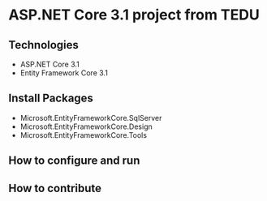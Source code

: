 # ASP.NET Core 3.1 project from TEDU
## Technologies
- ASP.NET Core 3.1
- Entity Framework Core 3.1
## Install Packages
- Microsoft.EntityFrameworkCore.SqlServer
- Microsoft.EntityFrameworkCore.Design
- Microsoft.EntityFrameworkCore.Tools
## How to configure and run
## How to contribute